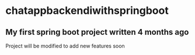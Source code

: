 # chatappbackendiwithspringboot
## My first spring boot project written 4 months ago
Project will be modified to add new features soon
